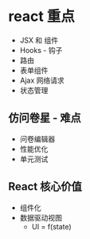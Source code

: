 # react 重点
- JSX 和 组件
- Hooks - 钩子
- 路由
- 表单组件
- Ajax 网络请求
- 状态管理
## 仿问卷星 - 难点
- 问卷编辑器
- 性能优化
- 单元测试
## React 核心价值
- 组件化
- 数据驱动视图
	- UI = f(state)